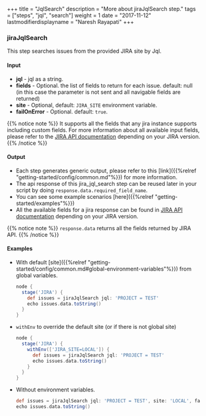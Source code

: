 +++
title = "JqlSearch"
description = "More about jiraJqlSearch step."
tags = ["steps", "jql", "search"]
weight = 1
date = "2017-11-12"
lastmodifierdisplayname = "Naresh Rayapati"
+++

### jiraJqlSearch

This step searches issues from the provided JIRA site by Jql.

#### Input

* **jql** - jql as a string.
* **fields** - Optional. the list of fields to return for each issue. default: null (in this case the parameter is 
not sent and all navigable fields are returned)
* **site** - Optional, default: `JIRA_SITE` environment variable.
* **failOnError** - Optional. default: `true`.

{{% notice note %}}
It supports all the fields that any jira instance supports including custom fields. For more information about all available input fields, please refer to the [JIRA API documentation](https://docs.atlassian.com/jira/REST/) depending on your JIRA version.
{{% /notice %}}

#### Output

* Each step generates generic output, please refer to this [link]({{%relref "getting-started/config/common.md"%}}) for more information.
* The api response of this jira_jql_search step can be reused later in your script by doing `response.data.required_field_name`.
* You can see some example scenarios [here]({{%relref "getting-started/examples"%}})
* All the available fields for a jira response can be found in [JIRA API documentation](https://docs.atlassian.com/jira/REST/) depending on your JIRA version.

{{% notice note %}}
`response.data` returns all the fields returned by JIRA API.
{{% /notice %}}

#### Examples

* With default [site]({{%relref "getting-started/config/common.md#global-environment-variables"%}}) from global variables.

    ```groovy
    node {
      stage('JIRA') {
        def issues = jiraJqlSearch jql: 'PROJECT = TEST'
        echo issues.data.toString()
      }
    }
    ```
* `withEnv` to override the default site (or if there is not global site)

    ```groovy
    node {
      stage('JIRA') {
        withEnv(['JIRA_SITE=LOCAL']) {
          def issues = jiraJqlSearch jql: 'PROJECT = TEST'
          echo issues.data.toString()
        }
      }
    }
    ```
* Without environment variables.

    ```groovy
    def issues = jiraJqlSearch jql: 'PROJECT = TEST', site: 'LOCAL', failOnError: true
    echo issues.data.toString()
    ```
